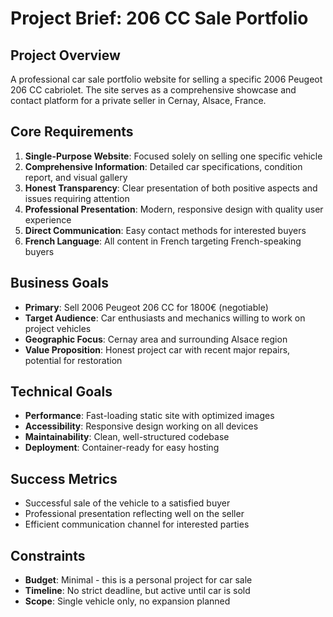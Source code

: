 # Project Brief: 206 CC Sale Portfolio

## Project Overview

A professional car sale portfolio website for selling a specific 2006 Peugeot 206 CC cabriolet. The
site serves as a comprehensive showcase and contact platform for a private seller in Cernay, Alsace,
France.

## Core Requirements

1. **Single-Purpose Website**: Focused solely on selling one specific vehicle
2. **Comprehensive Information**: Detailed car specifications, condition report, and visual gallery
3. **Honest Transparency**: Clear presentation of both positive aspects and issues requiring
   attention
4. **Professional Presentation**: Modern, responsive design with quality user experience
5. **Direct Communication**: Easy contact methods for interested buyers
6. **French Language**: All content in French targeting French-speaking buyers

## Business Goals

- **Primary**: Sell 2006 Peugeot 206 CC for 1800€ (negotiable)
- **Target Audience**: Car enthusiasts and mechanics willing to work on project vehicles
- **Geographic Focus**: Cernay area and surrounding Alsace region
- **Value Proposition**: Honest project car with recent major repairs, potential for restoration

## Technical Goals

- **Performance**: Fast-loading static site with optimized images
- **Accessibility**: Responsive design working on all devices
- **Maintainability**: Clean, well-structured codebase
- **Deployment**: Container-ready for easy hosting

## Success Metrics

- Successful sale of the vehicle to a satisfied buyer
- Professional presentation reflecting well on the seller
- Efficient communication channel for interested parties

## Constraints

- **Budget**: Minimal - this is a personal project for car sale
- **Timeline**: No strict deadline, but active until car is sold
- **Scope**: Single vehicle only, no expansion planned
